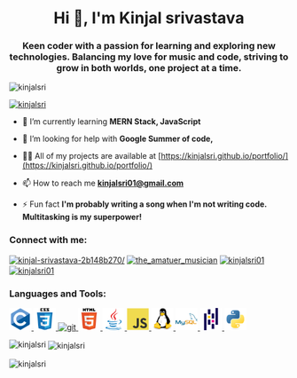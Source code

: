 <h1 align="center">Hi 👋, I'm Kinjal srivastava</h1>
<h3 align="center">Keen coder with a passion for learning and exploring new technologies. Balancing my love for music and code, striving to grow in both worlds, one project at a time.</h3>

<p align="left"> <img src="https://komarev.com/ghpvc/?username=kinjalsri&label=Profile%20views&color=0e75b6&style=flat" alt="kinjalsri" /> </p>

<p align="left"> <a href="https://github.com/ryo-ma/github-profile-trophy"><img src="https://github-profile-trophy.vercel.app/?username=kinjalsri" alt="kinjalsri" /></a> </p>

- 🌱 I’m currently learning **MERN Stack, JavaScript**

- 🤝 I’m looking for help with **Google Summer of code,**

- 👨‍💻 All of my projects are available at [https://kinjalsri.github.io/portfolio/](https://kinjalsri.github.io/portfolio/)

- 📫 How to reach me **kinjalsri01@gmail.com**

- ⚡ Fun fact **I'm probably writing a song when I'm not writing code. Multitasking is my superpower!**

<h3 align="left">Connect with me:</h3>
<p align="left">
<a href="https://linkedin.com/in/kinjal-srivastava-2b148b270/" target="blank"><img align="center" src="https://raw.githubusercontent.com/rahuldkjain/github-profile-readme-generator/master/src/images/icons/Social/linked-in-alt.svg" alt="kinjal-srivastava-2b148b270/" height="30" width="40" /></a>
<a href="https://instagram.com/the_amatuer_musician" target="blank"><img align="center" src="https://raw.githubusercontent.com/rahuldkjain/github-profile-readme-generator/master/src/images/icons/Social/instagram.svg" alt="the_amatuer_musician" height="30" width="40" /></a>
<a href="https://www.hackerrank.com/kinjalsri01" target="blank"><img align="center" src="https://raw.githubusercontent.com/rahuldkjain/github-profile-readme-generator/master/src/images/icons/Social/hackerrank.svg" alt="kinjalsri01" height="30" width="40" /></a>
<a href="https://www.leetcode.com/kinjalsri01" target="blank"><img align="center" src="https://raw.githubusercontent.com/rahuldkjain/github-profile-readme-generator/master/src/images/icons/Social/leet-code.svg" alt="kinjalsri01" height="30" width="40" /></a>
</p>

<h3 align="left">Languages and Tools:</h3>
<p align="left"> <a href="https://www.cprogramming.com/" target="_blank" rel="noreferrer"> <img src="https://raw.githubusercontent.com/devicons/devicon/master/icons/c/c-original.svg" alt="c" width="40" height="40"/> </a> <a href="https://www.w3schools.com/css/" target="_blank" rel="noreferrer"> <img src="https://raw.githubusercontent.com/devicons/devicon/master/icons/css3/css3-original-wordmark.svg" alt="css3" width="40" height="40"/> </a> <a href="https://git-scm.com/" target="_blank" rel="noreferrer"> <img src="https://www.vectorlogo.zone/logos/git-scm/git-scm-icon.svg" alt="git" width="40" height="40"/> </a> <a href="https://www.w3.org/html/" target="_blank" rel="noreferrer"> <img src="https://raw.githubusercontent.com/devicons/devicon/master/icons/html5/html5-original-wordmark.svg" alt="html5" width="40" height="40"/> </a> <a href="https://www.java.com" target="_blank" rel="noreferrer"> <img src="https://raw.githubusercontent.com/devicons/devicon/master/icons/java/java-original.svg" alt="java" width="40" height="40"/> </a> <a href="https://developer.mozilla.org/en-US/docs/Web/JavaScript" target="_blank" rel="noreferrer"> <img src="https://raw.githubusercontent.com/devicons/devicon/master/icons/javascript/javascript-original.svg" alt="javascript" width="40" height="40"/> </a> <a href="https://www.linux.org/" target="_blank" rel="noreferrer"> <img src="https://raw.githubusercontent.com/devicons/devicon/master/icons/linux/linux-original.svg" alt="linux" width="40" height="40"/> </a> <a href="https://www.mysql.com/" target="_blank" rel="noreferrer"> <img src="https://raw.githubusercontent.com/devicons/devicon/master/icons/mysql/mysql-original-wordmark.svg" alt="mysql" width="40" height="40"/> </a> <a href="https://pandas.pydata.org/" target="_blank" rel="noreferrer"> <img src="https://raw.githubusercontent.com/devicons/devicon/2ae2a900d2f041da66e950e4d48052658d850630/icons/pandas/pandas-original.svg" alt="pandas" width="40" height="40"/> </a> <a href="https://www.python.org" target="_blank" rel="noreferrer"> <img src="https://raw.githubusercontent.com/devicons/devicon/master/icons/python/python-original.svg" alt="python" width="40" height="40"/> </a> </p>

<p><img align="left" src="https://github-readme-stats.vercel.app/api/top-langs?username=kinjalsri&show_icons=true&locale=en&layout=compact" alt="kinjalsri" /></p>

<p>&nbsp;<img align="center" src="https://github-readme-stats.vercel.app/api?username=kinjalsri&show_icons=true&locale=en" alt="kinjalsri" /></p>

<p><img align="center" src="https://github-readme-streak-stats.herokuapp.com/?user=kinjalsri&" alt="kinjalsri" /></p>

<!---
kinjalsri/kinjalsri is a ✨ special ✨ repository because its `README.md` (this file) appears on your GitHub profile.
You can click the Preview link to take a look at your changes.
--->
